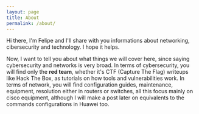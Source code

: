 ```yaml
---
layout: page
title: About
permalink: /about/
---
```


Hi there, I'm Felipe and I'll share with you informations about networking, cibersecurity and technology. I hope it helps.

Now, I want to tell you about what things we will cover here, since saying cybersecurity and networks is very broad. In terms of cybersecurity, you will find only the **red team**, whether it's CTF (Capture The Flag) writeups like Hack The Box, as tutorials on how tools and vulnerabilities work. In terms of network, you will find configuration guides, maintenance, equipment, resolution either in routers or switches, all this focus mainly on cisco equipment, although I will make a post later on equivalents to the commands configurations in Huawei too.
